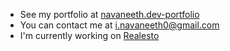 
* See my portfolio at [navaneeth.dev-portfolio](http://navaneeth-dev.vercel.app/)
* You can contact me at [i.navaneeth0@gmail.com](mailto:i.navaneeth0@gmail.com)
* I'm currently working on [Realesto](https://github.com/iinava/RealEsto)
 
